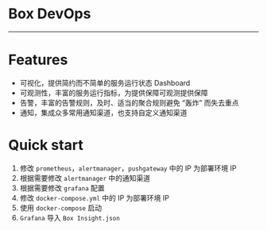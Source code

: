 # Box DevOps

---

# Features

* 可视化，提供简约而不简单的服务运行状态 Dashboard
* 可观测性，丰富的服务运行指标，为提供保障可观测提供保障
* 告警，丰富的告警规则，及时、适当的聚合规则避免 “轰炸” 而失去重点
* 通知，集成众多常用通知渠道，也支持自定义通知渠道


# Quick start

1. 修改 `prometheus`，`alertmanager`，`pushgateway` 中的 IP 为部署环境 IP
2. 根据需要修改 `alertmanager` 中的通知渠道
3. 根据需要修改 `grafana` 配置
4. 修改 `docker-compose.yml` 中的 IP 为部署环境 IP
6. 使用 `docker-compose` 启动
7. `Grafana` 导入 `Box Insight.json`
